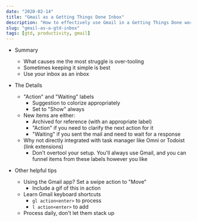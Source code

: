 ```yaml
---
date: "2020-02-14"
title: "Gmail as a Getting Things Done Inbox"
description: "How to effectively use Gmail in a Getting Things Done workflow."
slug: "gmail-as-a-gtd-inbox"
tags: [gtd, productivity, gmail]
---
```


- Summary

  - What causes me the most struggle is over-tooling
  - Sometimes keeping it simple is best
  - Use your inbox as an inbox

- The Details

  - "Action" and "Waiting" labels
    - Suggestion to colorize appropriately
    - Set to "Show" always
  - New items are either:
    - Archived for reference (with an appropriate label)
    - "Action" if you need to clarify the next action for it
    - "Waiting" if you sent the mail and need to wait for a response
  - Why not directly integrated with task manager like Omni or Todoist (link extensions)
    - Don't overtool your setup. You'll always use Gmail, and you can funnel items from these labels however you like

- Other helpful tips
  - Using the Gmail app? Set a swipe action to "Move"
    - Include a gif of this in action
  - Learn Gmail keyboard shortcuts
    - `gl action<enter>` to process
    - `l action<enter>` to add
  - Process daily, don't let them stack up
